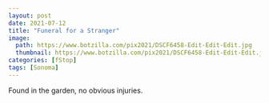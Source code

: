 ```yaml
---
layout: post
date: 2021-07-12
title: "Funeral for a Stranger"
image:
  path: https://www.botzilla.com/pix2021/DSCF6458-Edit-Edit-Edit.jpg
  thumbnail: https://www.botzilla.com/pix2021/DSCF6458-Edit-Edit-Edit.jpg
categories: [fStop]
tags: [Sonoma]
---
```


Found in the garden, no obvious injuries.

